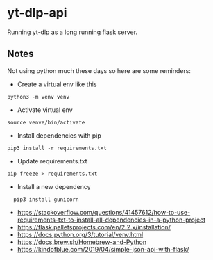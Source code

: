 # yt-dlp-api

Running yt-dlp as a long running flask server.

## Notes

Not using python much these days so here are some reminders:

- Create a virtual env like this

```console
python3 -m venv venv
```

- Activate virtual env

```console
source venve/bin/activate
```

- Install dependencies with pip

```console
pip3 install -r requirements.txt
```

- Update requirements.txt

```console
pip freeze > requirements.txt
```

- Install a new dependency

```console
  pip3 install gunicorn
```

- https://stackoverflow.com/questions/41457612/how-to-use-requirements-txt-to-install-all-dependencies-in-a-python-project
- https://flask.palletsprojects.com/en/2.2.x/installation/
- https://docs.python.org/3/tutorial/venv.html
- https://docs.brew.sh/Homebrew-and-Python
- https://kindofblue.com/2019/04/simple-json-api-with-flask/
